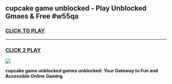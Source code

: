 
## cupcake game unblocked - Play Unblocked Gmaes & Free #w55qa
<h3>
<a href="https://premium.freeplayer.one?title=cupcake_game_unblocked&ref=01M">CLICK TO PLAY</a></h3>
<hr>

<h3>
<a href="https://premium.freeplayer.one?title=cupcake_game_unblocked&ref=01M">CLICK 2 PLAY</a>
  
</h3>

<a href="https://premium.freeplayer.one?title=cupcake_game_unblocked&ref=01M"><img src="https://clearcache.store/games.png"></a>


**cupcake game unblocked games unblocked: Your Gateway to Fun and Accessible Online Gaming**
